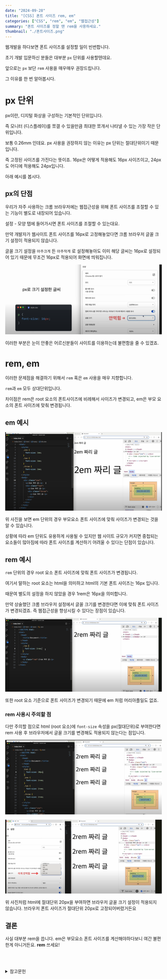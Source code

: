 ```yaml
---
date: "2024-09-28"
title: "[CSS] 폰트 사이즈 rem, em"
categories: ["CSS", "rem", "em", "웹접근성"]
summary: "폰트 사이즈를 정할 땐 rem을 사용하세요."
thumbnail: "./폰트사이즈.png"
---
```


웹개발을 하다보면 폰트 사이즈를 설정할 일이 빈번합니다.

초기 개발 입문하신 분들은 대부분 `px` 단위를 사용할텐데요.

앞으로는 `px` 보단 `rem` 사용을 매우매우 권장드립니다.

그 이유를 한 번 알아봅시다.

# px 단위

px이란, 디지털 화상을 구성하는 기본적인 단위입니다.

즉 모니터 (디스플레이)를 쪼갤 수 있을만큼 최대한 쪼개서 나타낼 수 있는 가장 작은 단위입니다.

보통 0.26mm 인데요. px 사용을 권장하지 않는 이유는 px 단위는 절대단위이기 때문입니다.

즉 고정된 사이즈를 가진다는 뜻이죠. 16px은 어떻게 적용해도 16px 사이즈이고, 24px도 어디에 적용해도 24px입니다.

아래 예시를 봅시다.

## px의 단점

우리가 자주 사용하는 크롬 브라우저에는 웹접근성을 위해 폰트 사이즈를 조절할 수 있는 기능이 별도로 내장되어 있습니다.

설정 - 모양 탭에 들어가시면 폰트 사이즈를 조절할 수 있는대요.

만약 개발자가 웹사이트 폰트 사이즈를 16px로 고정해놓았다면 크롬 브라우저 글꼴 크기 설정이 적용되지 않습니다.

글꼴 크기 설정을 `아주크게` 든 `아주작게` 로 설정해놓아도 이미 해당 글씨는 16px로 설정되어 있기 때문에 무조건 16px로 적용되어 화면에 띄워집니다.

![px단점](px단점.png)

이러한 부분은 눈이 안좋은 어르신분들이 사이트를 이용하는데 불편함을 줄 수 있겠죠.

# rem, em

이러한 문제점을 해결하기 위해서 `rem` 혹은 `em` 사용을 매우 지향합니다.

`rem`과 `em` 모두 상대단위입니다.

차이점은 rem은 root 요소의 폰트사이즈에 비례해서 사이즈가 변경되고, em은 부모 요소의 폰트 사이즈에 맞춰 변경됩니다.

## em 예시

![em단점](em단점.png)

위 사진을 보면 em 단위의 경우 부모요소 폰트 사이즈에 맞춰 사이즈가 변경되는 것을 알 수 있습니다.

상황에 따라 em 단위도 유용하게 사용될 수 있지만 웹 사이트 규모가 커지면 중첩되는 요소들이 많아짐에 따라 폰트 사이즈를 계산하기 어려울 수 있다는 단점이 있습니다.

## rem 예시

`rem` 단위의 경우 root 요소 폰트 사이즈에 맞춰 폰트 사이즈가 변경됩니다.

여기서 말하는 root 요소는 html을 의미하고 html의 기본 폰트 사이즈는 16px 입니다.

때문여 별도의 설정을 하지 않았을 경우 1rem은 16px을 의미합니다.

만약 상술했던 크롬 브라우저 설정에서 글꼴 크기를 변경한다면 이에 맞춰 폰트 사이즈가 변경되겠죠. 즉 웹접근성을 향상시킬 수 있다는 장점이 있습니다.

![rem장점](rem장점.png)

또한 root 요소 기준으로 폰트 사이즈가 변경되기 때문에 em 처럼 머리아플일도 없죠.

### rem 사용시 주의할 점

다만 주의할 점으로 html (root 요소)에 `font-size` 속성을 px(절대단위)로 부여한다면 rem 사용 후 브라우저에서 글꼴 크기를 변경해도 적용되지 않는다는 점입니다.

![html폰트설정](html폰트설정.png)

![글꼴크기안댐](글꼴크기안댐.png)

위 사진처럼 html에 절대단위 20px을 부여하면 브라우저 글꼴 크기 설정이 적용되지 않습니다. 브라우저 폰트 사이즈가 절대단위 20px로 고정되어버렸거든요

## 결론

사실 대부분 rem을 씁니다. em은 부모요소 폰트 사이즈를 계산해야하다보니 여간 불편한게 아니거든요. **rem** 쓰세요!

<br>
<br>
<br>

<details>

<summary>참고문헌</summary>

<div markdown="1">

https://www.youtube.com/watch?v=YS8sWZ-XoyY

</div>

</details>
